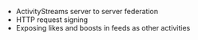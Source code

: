 - ActivityStreams server to server federation
- HTTP request signing
- Exposing likes and boosts in feeds as other activities
